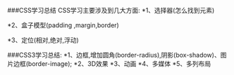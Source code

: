 ###CSS学习总结
  CSS学习主要涉及到几大方面:
  *1、选择器(怎么找到元素)

  *2、盒子模型(padding ,margin,border)

  *3、定位(相对,绝对,浮动)

###CSS3学习总结:
  *1、边框,增加圆角(border-radius),阴影(box-shadow)、图片边框(border-image);
  *2、3D效果
  *3、动画
  *4、多媒体
  *5、多列布局
